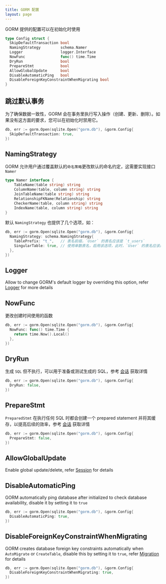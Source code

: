 ```yaml
---
title: GORM 配置
layout: page
---
```


GORM 提供的配置可以在初始化时使用

```go
type Config struct {
  SkipDefaultTransaction bool
  NamingStrategy         schema.Namer
  Logger                 logger.Interface
  NowFunc                func() time.Time
  DryRun                 bool
  PrepareStmt            bool
  AllowGlobalUpdate      bool
  DisableAutomaticPing   bool
  DisableForeignKeyConstraintWhenMigrating bool
}
```

## 跳过默认事务

为了确保数据一致性，GORM 会在事务里执行写入操作（创建、更新、删除）。如果没有这方面的要求，您可以在初始化时禁用它。

```go
db, err := gorm.Open(sqlite.Open("gorm.db"), &gorm.Config{
  SkipDefaultTransaction: true,
})
```

## <span id="naming_strategy">NamingStrategy</span>

GORM 允许用户通过覆盖默认的`命名策略`更改默认的命名约定，这需要实现接口 `Namer`

```go
type Namer interface {
    TableName(table string) string
    ColumnName(table, column string) string
    JoinTableName(table string) string
    RelationshipFKName(Relationship) string
    CheckerName(table, column string) string
    IndexName(table, column string) string
}
```

默认 `NamingStrategy` 也提供了几个选项，如：

```go
db, err := gorm.Open(sqlite.Open("gorm.db"), &gorm.Config{
  NamingStrategy: schema.NamingStrategy{
    TablePrefix: "t_",   // 表名前缀，`User` 的表名应该是 `t_users`
    SingularTable: true, // 使用单数表名，启用该选项，此时，`User` 的表名应该是 `t_user`
  },
})
```

## Logger

Allow to change GORM's default logger by overriding this option, refer [Logger](logger.html) for more details

## <span id="now_func">NowFunc</span>

更改创建时间使用的函数

```go
db, err := gorm.Open(sqlite.Open("gorm.db"), &gorm.Config{
  NowFunc: func() time.Time {
    return time.Now().Local()
  },
})
```

## DryRun

生成 `SQL` 但不执行，可以用于准备或测试生成的 SQL，参考 [会话](session.html) 获取详情

```go
db, err := gorm.Open(sqlite.Open("gorm.db"), &gorm.Config{
  DryRun: false,
})
```

## PrepareStmt

`PreparedStmt` 在执行任何 SQL 时都会创建一个 prepared statement 并将其缓存，以提高后续的效率，参考 [会话](session.html) 获取详情

```go
db, err := gorm.Open(sqlite.Open("gorm.db"), &gorm.Config{
  PrepareStmt: false,
})
```

## AllowGlobalUpdate

Enable global update/delete, refer [Session](session.html) for details

## DisableAutomaticPing

GORM automatically ping database after initialized to check database availability, disable it by setting it to `true`

```go
db, err := gorm.Open(sqlite.Open("gorm.db"), &gorm.Config{
  DisableAutomaticPing: true,
})
```

## DisableForeignKeyConstraintWhenMigrating

GORM creates database foreign key constraints automatically when `AutoMigrate` or `CreateTable`, disable this by setting it to `true`, refer [Migration](migration.html) for details

```go
db, err := gorm.Open(sqlite.Open("gorm.db"), &gorm.Config{
  DisableForeignKeyConstraintWhenMigrating: true,
})
```
